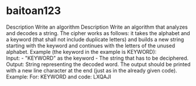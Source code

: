 # baitoan123
Description Write an algorithm 
Description Write an algorithm that analyzes and decodes a string. The cipher works as follows: it takes the alphabet and a keyword (that shall not include duplicate letters) and builds a new string starting with the keyword and continues with the letters of the unused alphabet. 
Example (the keyword in the example is KEYWORD):  
Input: - "KEYWORD" as the keyword - The string that has to be deciphered. 
Output: String representing the decoded word. The output should be printed with a new line character at the end (just as in the already given code). 
Example: For: KEYWORD and code: LXQAJI
